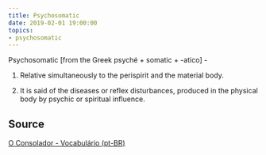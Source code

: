 ```yaml
---
title: Psychosomatic
date: 2019-02-01 19:00:00
topics:
- psychosomatic 
---
```


Psychosomatic [from the Greek psyché + somatic + -atico] - 

1. Relative simultaneously to the perispirit and the material body. 

2. It is said of the diseases or reflex disturbances, produced in the physical body 
by psychic or spiritual influence.

## Source
[O Consolador - Vocabulário (pt-BR)](http://www.oconsolador.com.br/linkfixo/vocabulario/principal.html)
